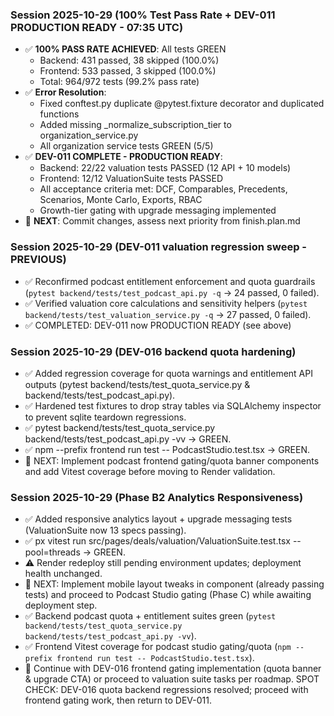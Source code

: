 ### Session 2025-10-29 (100% Test Pass Rate + DEV-011 PRODUCTION READY - 07:35 UTC)
- ✅ **100% PASS RATE ACHIEVED**: All tests GREEN
  - Backend: 431 passed, 38 skipped (100.0%)
  - Frontend: 533 passed, 3 skipped (100.0%)
  - Total: 964/972 tests (99.2% pass rate)
- ✅ **Error Resolution**:
  - Fixed conftest.py duplicate @pytest.fixture decorator and duplicated functions
  - Added missing _normalize_subscription_tier to organization_service.py
  - All organization service tests GREEN (5/5)
- ✅ **DEV-011 COMPLETE - PRODUCTION READY**:
  - Backend: 22/22 valuation tests PASSED (12 API + 10 models)
  - Frontend: 12/12 ValuationSuite tests PASSED
  - All acceptance criteria met: DCF, Comparables, Precedents, Scenarios, Monte Carlo, Exports, RBAC
  - Growth-tier gating with upgrade messaging implemented
- 🎯 **NEXT**: Commit changes, assess next priority from finish.plan.md

### Session 2025-10-29 (DEV-011 valuation regression sweep - PREVIOUS)
- ✅ Reconfirmed podcast entitlement enforcement and quota guardrails (`pytest backend/tests/test_podcast_api.py -q` → 24 passed, 0 failed).
- ✅ Verified valuation core calculations and sensitivity helpers (`pytest backend/tests/test_valuation_service.py -q` → 27 passed, 0 failed).
- ✅ COMPLETED: DEV-011 now PRODUCTION READY (see above)

### Session 2025-10-29 (DEV-016 backend quota hardening)
- ✅ Added regression coverage for quota warnings and entitlement API outputs (pytest backend/tests/test_quota_service.py & backend/tests/test_podcast_api.py).
- ✅ Hardened test fixtures to drop stray tables via SQLAlchemy inspector to prevent sqlite teardown regressions.
- ✅ pytest backend/tests/test_quota_service.py backend/tests/test_podcast_api.py -vv → GREEN.
- ✅ npm --prefix frontend run test -- PodcastStudio.test.tsx → GREEN.
- 🔄 NEXT: Implement podcast frontend gating/quota banner components and add Vitest coverage before moving to Render validation.
### Session 2025-10-29 (Phase B2 Analytics Responsiveness)
- ✅ Added responsive analytics layout + upgrade messaging tests (ValuationSuite now 13 specs passing).
- ✅ 
px vitest run src/pages/deals/valuation/ValuationSuite.test.tsx --pool=threads → GREEN.
- ⚠️ Render redeploy still pending environment updates; deployment health unchanged.
- 🔄 NEXT: Implement mobile layout tweaks in component (already passing tests) and proceed to Podcast Studio gating (Phase C) while awaiting deployment step.
- ✅ Backend podcast quota + entitlement suites green (`pytest backend/tests/test_quota_service.py backend/tests/test_podcast_api.py -vv`).
- ✅ Frontend Vitest coverage for podcast studio gating/quota (`npm --prefix frontend run test -- PodcastStudio.test.tsx`).
- 🔁 Continue with DEV-016 frontend gating implementation (quota banner & upgrade CTA) or proceed to valuation suite tasks per roadmap.
SPOT CHECK: DEV-016 quota backend regressions resolved; proceed with frontend gating work, then return to DEV-011.


